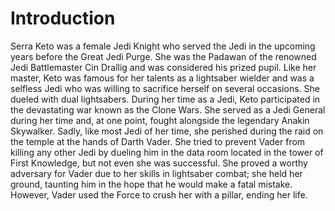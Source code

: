 # Introduction
Serra Keto was a female Jedi Knight who served the Jedi in the upcoming years before the Great Jedi Purge.
She was the Padawan of the renowned Jedi Battlemaster Cin Drallig and was considered his prized pupil.
Like her master, Keto was famous for her talents as a lightsaber wielder and was a selfless Jedi who was willing to sacrifice herself on several occasions.
She dueled with dual lightsabers.
During her time as a Jedi, Keto participated in the devastating war known as the Clone Wars.
She served as a Jedi General during her time and, at one point, fought alongside the legendary Anakin Skywalker.
Sadly, like most Jedi of her time, she perished during the raid on the temple at the hands of Darth Vader.
She tried to prevent Vader from killing any other Jedi by dueling him in the data room located in the tower of First Knowledge, but not even she was successful.
She proved a worthy adversary for Vader due to her skills in lightsaber combat; she held her ground, taunting him in the hope that he would make a fatal mistake.
However, Vader used the Force to crush her with a pillar, ending her life.